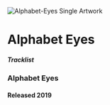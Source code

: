 ![Alphabet-Eyes Single Artwork](https://is5-ssl.mzstatic.com/image/thumb/Music124/v4/c9/88/bf/c988bf76-be42-2db3-58ea-d4a9cb0ec713/source/200x200bb.jpg)

# Alphabet Eyes

##### Tracklist
### Alphabet Eyes
#### Released 2019
